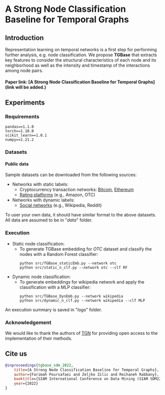 # A Strong Node Classification Baseline for Temporal Graphs


## Introduction
Representation learning on temporal networks is a first step for performing further analysis, e.g. node classification.
We propose **TGBase** that extracts key features to consider the structural characteristics of each node and its neighborhood as well as the intensity and timestamp of the interactions among node pairs.


#### Paper link: [A Strong Node Classification Baseline for Temporal Graphs](link will be added.)




## Experiments

### Requirements
```{bash}
pandas==1.1.0
torch==1.10.0
scikit_learn==1.0.1
numpy==1.21.2
```
### Datasets
#### Public data
Sample datasets can be downloaded from the following sources:
* Networks with static labels:
  * Cryptocurrency transaction networks: [Bitcoin](https://www.kaggle.com/ellipticco/elliptic-data-set), [Ethereum](https://www.kaggle.com/xblock/ethereum-phishing-transaction-network)
  * [Rating platforms](https://cs.stanford.edu/~srijan/rev2/) (e.g., Amazon, OTC)
* Networks with dynamic labels:
  * [Social networks](http://snap.stanford.edu/jodie/) (e.g., Wikipedia, Reddit)

To user your own data, it should have similar format to the above datasets.
All data are assumed to be in "_data_" folder.

### Execution
* Static node classification: 
  * To generate TGBase embedding for _OTC_ dataset and classify the nodes with a Random Forest classifier:
    ```{bash}
    python src/TGBase_staticEmb.py --network otc
    python src/static_n_clf.py --network otc --clf RF
    ```
* Dynamic node classification:
  * To generate embeddings for wikipedia network and apply the classification with a MLP classifier:
    ```{bash}
    python src/TGBase_DynEmb.py --network wikipedia
    python src/dynamic_n_clf.py --network wikipedia --clf MLP
    ```
An execution summary is saved in "_logs_" folder.

### Acknowledgement
We would like to thank the authors of [TGN](https://github.com/twitter-research/tgn) for providing open access to the implementation of their methods.
 
## Cite us

```bibtex
@inproceedings{tgbase_sdm_2022,
    title={A Strong Node Classification Baseline for Temporal Graphs},
    author={Farimah Poursafaei and Zeljko Zilic and Reihaneh Rabbany},
    booktitle={SIAM International Conference on Data Mining (SIAM SDM22)},
    year={2022}
}
```





